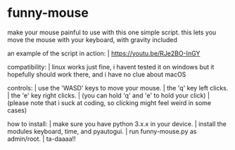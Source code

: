 # funny-mouse

make your mouse painful to use with this one simple script.
this lets you move the mouse with your keyboard, with gravity included

an example of the script in action:
|  https://youtu.be/RJe2BO-InGY

compatibility:
|  linux works just fine, i havent tested it on windows but it hopefully should work there, and i have no clue about macOS

controls:
|  use the 'WASD' keys to move your mouse.
|  the 'q' key left clicks.
|  the 'e' key right clicks.
|  (you can hold 'q' and 'e' to hold your click)
|  (please note that i suck at coding, so clicking might feel weird in some cases)

how to install:
|  make sure you have python 3.x.x in your device.
|  install the modules keyboard, time, and pyautogui.
|  run funny-mouse.py as admin/root.
|  ta-daaaa!!
